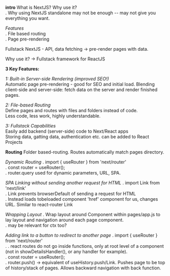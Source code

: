 **intro**
What is NextJS? Why use it?\
. Why using NextJS standalone may not be enough -- may not give you everything you want.

_Features_\
. File based routing\
. Page pre-rendering

Fullstack NextJS - API, data fetching -> pre-render pages with data.

Why use it? -> Fullstack framework for ReactJS

**3 Key Features:**

_1: Built-in Server-side Rendering (improved SEO!)_\
Automatic page pre-rendering - good for SEO and initial load.
Blending client-side and server-side: fetch data on the server and render finished pages.

_2: File-based Routing_\
Define pages and routes with files and folders instead of code.\
Less code, less work, highly understandable.

_3: Fullstack Capabilities_\
Easily add backend (server-side) code to Next/React apps\
Storing data, gatting data, authentication etc. can be added to React Projects

**Routing**
Folder based-routing. Routes automatically match pages directory.

_Dynamic Routing_
. import { useRouter } from 'next/router'\
. const router = useRouter();\
. router.query used for dynamic parameters, URL, SPA.

_SPA Linking without sending another request for HTML_
. import Link from 'next/link'\
. Link prevents browserDefault of sending a request for HTML\
. Instead loads tobeloaded component 'href' component for us, changes URL. Similar to react-router Link

_Wrapping Layout_
. Wrap layout around Component within pages/app.js to lay layout and navigation around each page component.\
. may be relevant for ctx too?

_Adding link to a button to redirect to another page_
. import { useRouter } from 'next/router'\
. . react routes do not go inside functions, only at root level of a component (not in showDetailsHandler(), or any handler for example).\
. const router = useRouter();\
. router.push() -> equivalent of useHistory.push/Link. Pushes page to be top of history/stack of pages. Allows backward navigation with back function.
